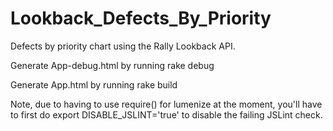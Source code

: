 Lookback_Defects_By_Priority
============================

Defects by priority chart using the Rally Lookback API.

Generate App-debug.html by running
rake debug

Generate App.html by running
rake build

Note, due to having to use require() for lumenize at the moment, you'll have to first do
export DISABLE_JSLINT='true'
to disable the failing JSLint check.

